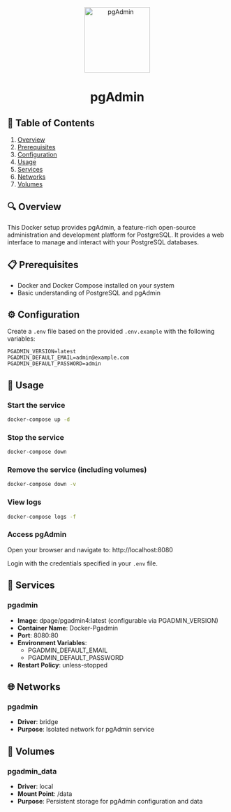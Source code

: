 <div align="center">
  <img src="https://www.pgadmin.org/static/COMPILED/assets/img/logo.svg" alt="pgAdmin" width="150" />
  <h1><b>pgAdmin</b></h1>
</div>

## 📑 Table of Contents
1. [Overview](#overview)
2. [Prerequisites](#prerequisites)
3. [Configuration](#configuration)
4. [Usage](#usage)
5. [Services](#services)
6. [Networks](#networks)
7. [Volumes](#volumes)

## 🔍 Overview
This Docker setup provides pgAdmin, a feature-rich open-source administration and development platform for PostgreSQL. It provides a web interface to manage and interact with your PostgreSQL databases.

## 📋 Prerequisites
- Docker and Docker Compose installed on your system
- Basic understanding of PostgreSQL and pgAdmin

## ⚙️ Configuration
Create a `.env` file based on the provided `.env.example` with the following variables:

```
PGADMIN_VERSION=latest
PGADMIN_DEFAULT_EMAIL=admin@example.com
PGADMIN_DEFAULT_PASSWORD=admin
```

## 🚀 Usage

### Start the service
```bash
docker-compose up -d
```

### Stop the service
```bash
docker-compose down
```

### Remove the service (including volumes)
```bash
docker-compose down -v
```

### View logs
```bash
docker-compose logs -f
```

### Access pgAdmin
Open your browser and navigate to: http://localhost:8080

Login with the credentials specified in your `.env` file.

## 🔧 Services

### pgadmin
- **Image**: dpage/pgadmin4:latest (configurable via PGADMIN_VERSION)
- **Container Name**: Docker-Pgadmin
- **Port**: 8080:80
- **Environment Variables**:
  - PGADMIN_DEFAULT_EMAIL
  - PGADMIN_DEFAULT_PASSWORD
- **Restart Policy**: unless-stopped

## 🌐 Networks

### pgadmin
- **Driver**: bridge
- **Purpose**: Isolated network for pgAdmin service

## 💾 Volumes

### pgadmin_data
- **Driver**: local
- **Mount Point**: /data
- **Purpose**: Persistent storage for pgAdmin configuration and data
